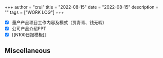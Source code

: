 +++
author = "crui"
title = "2022-08-15"
date = "2022-08-15"
description = ""
tags = ["WORK LOG"]
+++

- [x] 量产产品项目工作内容及模式（贾青青、钱无暇）
- [x] 公司产品介绍PPT
- [x] [[N100日报模板]]

## Miscellaneous

